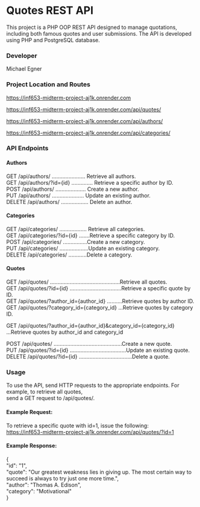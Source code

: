 # Quotes REST API


This project is a PHP OOP REST API designed to manage quotations, including both famous quotes and user submissions. 
The API is developed using PHP and PostgreSQL database.</P>

### Developer
Michael Egner  

### Project Location and Routes
https://inf653-midterm-project-aj1k.onrender.com  

https://inf653-midterm-project-aj1k.onrender.com/api/quotes/  

https://inf653-midterm-project-aj1k.onrender.com/api/authors/  

https://inf653-midterm-project-aj1k.onrender.com/api/categories/  

### API Endpoints

#### Authors
GET /api/authors/ ...................... Retrieve all authors.  
GET /api/authors/?id={id} .............. Retrieve a specific author by ID.  
POST /api/authors/ ....................  Create a new author.  
PUT /api/authors/ .....................  Update an existing author.  
DELETE /api/authors/ ..................  Delete an author.  


#### Categories
GET /api/categories/ .................. Retrieve all categories.  
GET /api/categories/?id={id} .......Retrieve a specific category by ID.  
POST /api/categories/ ................Create a new category.  
PUT /api/categories/ ...................Update an existing category.  
DELETE /api/categories/ ............Delete a category.  

#### Quotes
GET /api/quotes/ ..............................................Retrieve all quotes.  
GET /api/quotes/?id={id} ..................................Retrieve a specific quote by ID.  
GET /api/quotes/?author_id={author_id} ..........Retrieve quotes by author ID.  
GET /api/quotes/?category_id={category_id} ...Retrieve quotes by category ID.  

GET /api/quotes/?author_id={author_id}&category_id={category_id} ...Retrieve quotes by author_id and category_id  

POST /api/quotes/ .............................................Create a new quote.  
PUT /api/quotes/?id={id}  .....................................Update an existing quote.  
DELETE /api/quotes/?id={id} ...................................Delete a quote.  

### Usage

To use the API, send HTTP requests to the appropriate endpoints. For example, to retrieve all quotes,   
send a GET request to /api/quotes/.  

#### Example Request:    
To retrieve a specific quote with id=1, issue the following:  
https://inf653-midterm-project-aj1k.onrender.com/api/quotes/?id=1  

#### Example Response:

{  
  "id": "1",  
  "quote": "Our greatest weakness lies in giving up. The most certain way to succeed is always to try just one more time.",  
  "author": "Thomas A. Edison",  
  "category": "Motivational"  
}  

